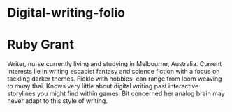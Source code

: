 # Digital-writing-folio
# Ruby Grant 
Writer, nurse currently living and studying in Melbourne, Australia. Current interests lie in writing escapist fantasy and science fiction with a focus on tackling darker themes. Fickle with hobbies, can range from loom weaving to muay thai. Knows very little about digital writing past interactive storylines you might find within games. Bit concerned her analog brain may never adapt to this style of writing.

